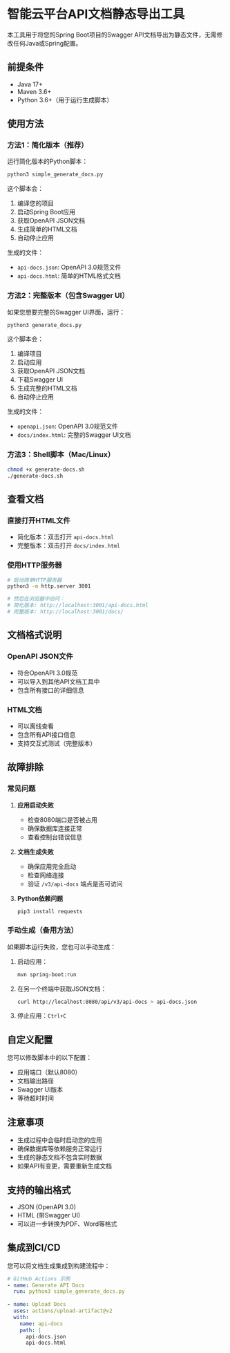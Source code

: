 # 智能云平台API文档静态导出工具

本工具用于将您的Spring Boot项目的Swagger API文档导出为静态文件，无需修改任何Java或Spring配置。

## 前提条件

- Java 17+
- Maven 3.6+
- Python 3.6+（用于运行生成脚本）

## 使用方法

### 方法1：简化版本（推荐）

运行简化版本的Python脚本：

```bash
python3 simple_generate_docs.py
```

这个脚本会：
1. 编译您的项目
2. 启动Spring Boot应用
3. 获取OpenAPI JSON文档
4. 生成简单的HTML文档
5. 自动停止应用

生成的文件：
- `api-docs.json`: OpenAPI 3.0规范文件
- `api-docs.html`: 简单的HTML格式文档

### 方法2：完整版本（包含Swagger UI）

如果您想要完整的Swagger UI界面，运行：

```bash
python3 generate_docs.py
```

这个脚本会：
1. 编译项目
2. 启动应用
3. 获取OpenAPI JSON文档
4. 下载Swagger UI
5. 生成完整的HTML文档
6. 自动停止应用

生成的文件：
- `openapi.json`: OpenAPI 3.0规范文件
- `docs/index.html`: 完整的Swagger UI文档

### 方法3：Shell脚本（Mac/Linux）

```bash
chmod +x generate-docs.sh
./generate-docs.sh
```

## 查看文档

### 直接打开HTML文件

- 简化版本：双击打开 `api-docs.html`
- 完整版本：双击打开 `docs/index.html`

### 使用HTTP服务器

```bash
# 启动简单HTTP服务器
python3 -m http.server 3001

# 然后在浏览器中访问：
# 简化版本: http://localhost:3001/api-docs.html
# 完整版本: http://localhost:3001/docs/
```

## 文档格式说明

### OpenAPI JSON文件
- 符合OpenAPI 3.0规范
- 可以导入到其他API文档工具中
- 包含所有接口的详细信息

### HTML文档
- 可以离线查看
- 包含所有API接口信息
- 支持交互式测试（完整版本）

## 故障排除

### 常见问题

1. **应用启动失败**
   - 检查8080端口是否被占用
   - 确保数据库连接正常
   - 查看控制台错误信息

2. **文档生成失败**
   - 确保应用完全启动
   - 检查网络连接
   - 验证 `/v3/api-docs` 端点是否可访问

3. **Python依赖问题**
   ```bash
   pip3 install requests
   ```

### 手动生成（备用方法）

如果脚本运行失败，您也可以手动生成：

1. 启动应用：
   ```bash
   mvn spring-boot:run
   ```

2. 在另一个终端中获取JSON文档：
   ```bash
   curl http://localhost:8080/api/v3/api-docs > api-docs.json
   ```

3. 停止应用：`Ctrl+C`

## 自定义配置

您可以修改脚本中的以下配置：

- 应用端口（默认8080）
- 文档输出路径
- Swagger UI版本
- 等待超时时间

## 注意事项

- 生成过程中会临时启动您的应用
- 确保数据库等依赖服务正常运行
- 生成的静态文档不包含实时数据
- 如果API有变更，需要重新生成文档

## 支持的输出格式

- JSON (OpenAPI 3.0)
- HTML (带Swagger UI)
- 可以进一步转换为PDF、Word等格式

## 集成到CI/CD

您可以将文档生成集成到构建流程中：

```yaml
# GitHub Actions 示例
- name: Generate API Docs
  run: python3 simple_generate_docs.py
  
- name: Upload Docs
  uses: actions/upload-artifact@v2
  with:
    name: api-docs
    path: |
      api-docs.json
      api-docs.html
``` 